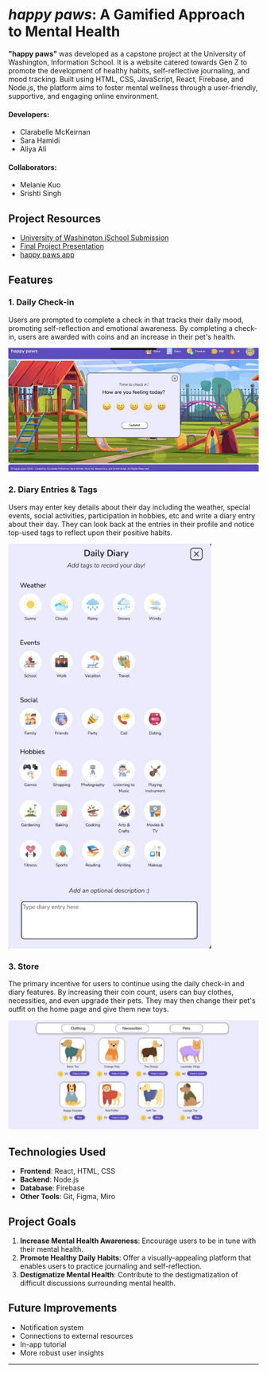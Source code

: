 # *happy paws*: A Gamified Approach to Mental Health

**"happy paws"** was developed as a capstone project at the University of Washington, Information School. It is a website catered towards Gen Z to promote the development of healthy habits, self-reflective journaling, and mood tracking. Built using HTML, CSS, JavaScript, React, Firebase, and Node.js, the platform aims to foster mental wellness through a user-friendly, supportive, and engaging online environment. 

#### Developers:
* Clarabelle McKeirnan
* Sara Hamidi
* Aliya Ali

#### Collaborators:
* Melanie Kuo
* Srishti Singh

## Project Resources

* [University of Washington iSchool Submission](https://ischool.uw.edu/capstone/projects/2024/happy-paws-gamified-approach-mental-health)
* [Final Project Presentation](https://ischool.uw.edu/sites/default/files/capstone/2024/11647/happy-paws-final.pptx.pdf)
* [happy paws app](https://healthyminds-45655.web.app/)

## Features

### 1. Daily Check-in
Users are prompted to complete a check in that tracks their daily mood, promoting self-reflection and emotional awareness. By completing a check-in, users are awarded with coins and an increase in their pet's health.

![Screenshot of Check-In](/checkin.png)

### 2. Diary Entries & Tags
Users may enter key details about their day including the weather, special events, social activities, participation in hobbies, etc and write a diary entry about their day. They can look back at the entries in their profile and notice top-used tags to reflect upon their positive habits. 

![Screenshot of Diary](diary.png)

### 3. Store
The primary incentive for users to continue using the daily check-in and diary features. By increasing their coin count, users can buy clothes, necessities, and even upgrade their pets. They may then change their pet's outfit on the home page and give them new toys. 

![Screenshot of Store](/store.png)

## Technologies Used
- **Frontend**: React, HTML, CSS
- **Backend**: Node.js
- **Database**: Firebase
- **Other Tools**: Git, Figma, Miro

## Project Goals
1. **Increase Mental Health Awareness**: Encourage users to be in tune with their mental health.
2. **Promote Healthy Daily Habits**: Offer a visually-appealing platform that enables users to practice journaling and self-reflection.
3. **Destigmatize Mental Health**: Contribute to the destigmatization of difficult discussions surrounding mental health. 

## Future Improvements
- Notification system
- Connections to external resources
- In-app tutorial
- More robust user insights
  
---

